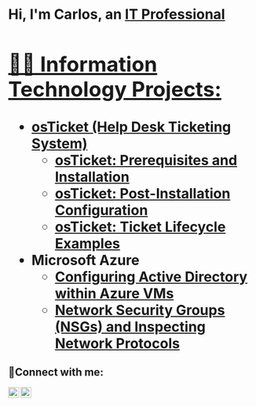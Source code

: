 <h1>Hi, I'm Carlos, an <a href="https://www.linkedin.com/in/carlos-vanzego-2a3b07104/">IT Professional

<h2>👨‍💻 Information Technology Projects:</h2>

- <b>osTicket (Help Desk Ticketing System)</b>
  - [osTicket: Prerequisites and Installation](https://github.com/CarlosVanzego/osticket-prereqs)
  - [osTicket: Post-Installation Configuration](https://github.com/CarlosVanzego/post-install-config)
  - [osTicket: Ticket Lifecycle Examples](https://github.com/CarlosVanzego/ticket-lifecycle)
- <b>Microsoft Azure</b>
  - [Configuring Active Directory within Azure VMs](https://github.com/CarlosVanzego/configure-ad)
  - [Network Security Groups (NSGs) and Inspecting Network Protocols](https://github.com/CarlosVanzego/azure-network-protocols)

<h2>🤳Connect with me:</h2>

[<img align="left" alt="Josh | LinkedIn" width="22px" src="https://cdn.jsdelivr.net/npm/simple-icons@v3/icons/linkedin.svg" />][linkedin]
[<img align="left" alt="Josh | Instagram" width="22px" src="https://cdn.jsdelivr.net/npm/simple-icons@v3/icons/instagram.svg" />][instagram]

[instagram]: https://www.instagram.com/Josh
[linkedin]: https://www.linkedin.com/in/carlos-vanzego-2a3b07104/
